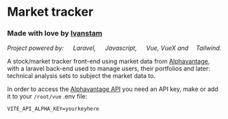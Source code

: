 # Market tracker
### Made with love by [Ivanstam](https://github.com/Ivanstam)

*Project powered by: 
<img src="https://cdn.jsdelivr.net/gh/devicons/devicon/icons/laravel/laravel-plain.svg" width="14"/> Laravel,
<img src="https://cdn.jsdelivr.net/gh/devicons/devicon/icons/javascript/javascript-plain.svg" width="14"/> Javascript,
<img src="https://cdn.jsdelivr.net/gh/devicons/devicon/icons/vuejs/vuejs-original.svg" width="14"/> Vue, VueX and
<img src="https://cdn.jsdelivr.net/gh/devicons/devicon/icons/tailwindcss/tailwindcss-plain.svg" width="14"/>Tailwind.*

A stock/market tracker front-end using market data from [Alphavantage](https://www.alphavantage.co/), with a laravel
back-end used to manage users, their portfolios and later: technical analysis sets to subject the market data to.

In order to access the [Alphavantage API](https://www.alphavantage.co/documentation/#intraday-extended) you need an API
key, make or add it to your `/root/vue` .env file:
```
VITE_API_ALPHA_KEY=yourkeyhere
```
